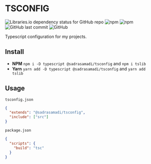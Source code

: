 # TSCONFIG

![Libraries.io dependency status for GitHub repo](https://img.shields.io/librariesio/github/SadraSamadi/tsconfig)
![npm](https://img.shields.io/npm/dw/@sadrasamadi/tsconfig)
![npm](https://img.shields.io/npm/v/@sadrasamadi/tsconfig)
![GitHub last commit](https://img.shields.io/github/last-commit/SadraSamadi/tsconfig)
![GitHub](https://img.shields.io/github/license/SadraSamadi/tsconfig)

Typescript configuration for my projects.

## Install

- **NPM** `npm i -D typescript @sadrasamadi/tsconfig` and `npm i tslib`
- **Yarn** `yarn add -D typescript @sadrasamadi/tsconfig` and `yarn add tslib`

## Usage

`tsconfig.json`

```json
{
  "extends": "@sadrasamadi/tsconfig",
  "include": ["src"]
}
```

`package.json`

```json
{
  "scripts": {
    "build": "tsc"
  }
}
```
